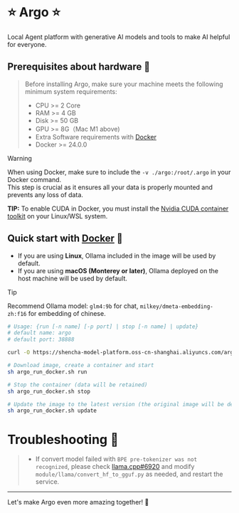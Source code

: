 # ⭐ Argo ⭐
Local Agent platform with generative AI models and tools to make AI helpful for everyone.

## Prerequisites about hardware 🐳

> Before installing Argo, make sure your machine meets the following minimum system requirements:
>
>- CPU >= 2 Core
>- RAM >= 4 GB
>- Disk >= 50 GB
>- GPU >= 8G（Mac M1 above)
>- Extra Software requirements with [Docker](https://www.docker.com/)
>- Docker >= 24.0.0

> [!WARNING]  
> When using Docker, make sure to include the `-v ./argo:/root/.argo` in your Docker command.  
> This step is crucial as it ensures all your data is properly mounted and prevents any loss of data.
>
> **TIP:** To enable CUDA in Docker, you must install the
> [Nvidia CUDA container toolkit](https://docs.nvidia.com/dgx/nvidia-container-runtime-upgrade/)
> on your Linux/WSL system.

## Quick start with [Docker](https://www.docker.com/) 🐳

- If you are using **Linux**, Ollama included in the image will be used by default.
- If you are using **macOS (Monterey or later)**, Ollama deployed on the host machine will be used by default.

> [!TIP]  
> Recommend Ollama model: `glm4:9b` for chat, `milkey/dmeta-embedding-zh:f16` for embedding of chinese.

  ```bash    
  # Usage: {run [-n name] [-p port] | stop [-n name] | update}
  # default name: argo
  # default port: 38888
  
  curl -O https://shencha-model-platform.oss-cn-shanghai.aliyuncs.com/argo_run_docker.sh
  
  # Download image, create a container and start
  sh argo_run_docker.sh run
  
  # Stop the container (data will be retained)
  sh argo_run_docker.sh stop
  
  # Update the image to the latest version (the original image will be deleted)
  sh argo_run_docker.sh update
  ```


# Troubleshooting 🚀

> - If convert model failed with `BPE pre-tokenizer was not recognized`, please
    check [llama.cpp#6920](https://github.com/ggerganov/llama.cpp/pull/6920) and
    modify `module/llama/convert_hf_to_gguf.py` as needed, and restart the service.

---

Let's make Argo even more amazing together! 💪
